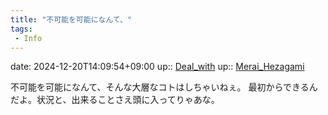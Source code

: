 ```yaml
---
title: "不可能を可能になんて、"
tags:
 - Info
---
```


date: 2024-12-20T14:09:54+09:00
up:: [Deal_with](../Bar/Novel/Topics/Deal_with.md)
up:: [Merai_Hezagami](../Bar/Novel/Nacaria/Merai_Hezagami.md)

不可能を可能になんて、そんな大層なコトはしちゃいねぇ。
最初からできるんだよ。状況と、出来ることさえ頭に入ってりゃあな。